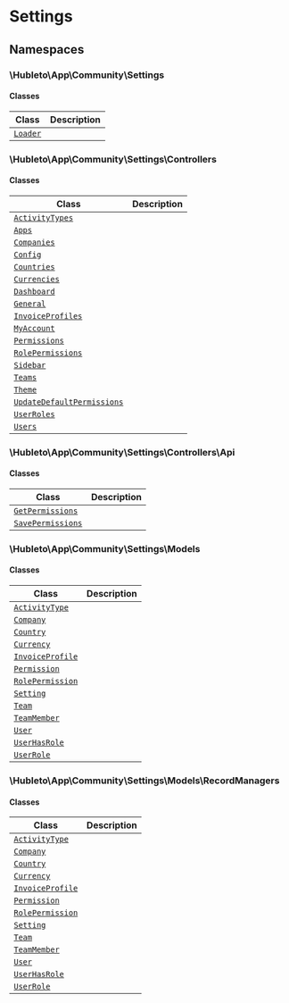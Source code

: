 
# 
# Settings

## Namespaces

### \Hubleto\App\Community\Settings

#### Classes

| Class                                                       | Description |
|-------------------------------------------------------------|-------------|
| [`Loader`](./classes/Hubleto/App/Community/Settings/Loader) |             |

### \Hubleto\App\Community\Settings\Controllers

#### Classes

| Class                                                                                                       | Description |
|-------------------------------------------------------------------------------------------------------------|-------------|
| [`ActivityTypes`](./classes/Hubleto/App/Community/Settings/Controllers/ActivityTypes)                       |             |
| [`Apps`](./classes/Hubleto/App/Community/Settings/Controllers/Apps)                                         |             |
| [`Companies`](./classes/Hubleto/App/Community/Settings/Controllers/Companies)                               |             |
| [`Config`](./classes/Hubleto/App/Community/Settings/Controllers/Config)                                     |             |
| [`Countries`](./classes/Hubleto/App/Community/Settings/Controllers/Countries)                               |             |
| [`Currencies`](./classes/Hubleto/App/Community/Settings/Controllers/Currencies)                             |             |
| [`Dashboard`](./classes/Hubleto/App/Community/Settings/Controllers/Dashboard)                               |             |
| [`General`](./classes/Hubleto/App/Community/Settings/Controllers/General)                                   |             |
| [`InvoiceProfiles`](./classes/Hubleto/App/Community/Settings/Controllers/InvoiceProfiles)                   |             |
| [`MyAccount`](./classes/Hubleto/App/Community/Settings/Controllers/MyAccount)                               |             |
| [`Permissions`](./classes/Hubleto/App/Community/Settings/Controllers/Permissions)                           |             |
| [`RolePermissions`](./classes/Hubleto/App/Community/Settings/Controllers/RolePermissions)                   |             |
| [`Sidebar`](./classes/Hubleto/App/Community/Settings/Controllers/Sidebar)                                   |             |
| [`Teams`](./classes/Hubleto/App/Community/Settings/Controllers/Teams)                                       |             |
| [`Theme`](./classes/Hubleto/App/Community/Settings/Controllers/Theme)                                       |             |
| [`UpdateDefaultPermissions`](./classes/Hubleto/App/Community/Settings/Controllers/UpdateDefaultPermissions) |             |
| [`UserRoles`](./classes/Hubleto/App/Community/Settings/Controllers/UserRoles)                               |             |
| [`Users`](./classes/Hubleto/App/Community/Settings/Controllers/Users)                                       |             |

### \Hubleto\App\Community\Settings\Controllers\Api

#### Classes

| Class                                                                                         | Description |
|-----------------------------------------------------------------------------------------------|-------------|
| [`GetPermissions`](./classes/Hubleto/App/Community/Settings/Controllers/Api/GetPermissions)   |             |
| [`SavePermissions`](./classes/Hubleto/App/Community/Settings/Controllers/Api/SavePermissions) |             |

### \Hubleto\App\Community\Settings\Models

#### Classes

| Class                                                                              | Description |
|------------------------------------------------------------------------------------|-------------|
| [`ActivityType`](./classes/Hubleto/App/Community/Settings/Models/ActivityType)     |             |
| [`Company`](./classes/Hubleto/App/Community/Settings/Models/Company)               |             |
| [`Country`](./classes/Hubleto/App/Community/Settings/Models/Country)               |             |
| [`Currency`](./classes/Hubleto/App/Community/Settings/Models/Currency)             |             |
| [`InvoiceProfile`](./classes/Hubleto/App/Community/Settings/Models/InvoiceProfile) |             |
| [`Permission`](./classes/Hubleto/App/Community/Settings/Models/Permission)         |             |
| [`RolePermission`](./classes/Hubleto/App/Community/Settings/Models/RolePermission) |             |
| [`Setting`](./classes/Hubleto/App/Community/Settings/Models/Setting)               |             |
| [`Team`](./classes/Hubleto/App/Community/Settings/Models/Team)                     |             |
| [`TeamMember`](./classes/Hubleto/App/Community/Settings/Models/TeamMember)         |             |
| [`User`](./classes/Hubleto/App/Community/Settings/Models/User)                     |             |
| [`UserHasRole`](./classes/Hubleto/App/Community/Settings/Models/UserHasRole)       |             |
| [`UserRole`](./classes/Hubleto/App/Community/Settings/Models/UserRole)             |             |

### \Hubleto\App\Community\Settings\Models\RecordManagers

#### Classes

| Class                                                                                             | Description |
|---------------------------------------------------------------------------------------------------|-------------|
| [`ActivityType`](./classes/Hubleto/App/Community/Settings/Models/RecordManagers/ActivityType)     |             |
| [`Company`](./classes/Hubleto/App/Community/Settings/Models/RecordManagers/Company)               |             |
| [`Country`](./classes/Hubleto/App/Community/Settings/Models/RecordManagers/Country)               |             |
| [`Currency`](./classes/Hubleto/App/Community/Settings/Models/RecordManagers/Currency)             |             |
| [`InvoiceProfile`](./classes/Hubleto/App/Community/Settings/Models/RecordManagers/InvoiceProfile) |             |
| [`Permission`](./classes/Hubleto/App/Community/Settings/Models/RecordManagers/Permission)         |             |
| [`RolePermission`](./classes/Hubleto/App/Community/Settings/Models/RecordManagers/RolePermission) |             |
| [`Setting`](./classes/Hubleto/App/Community/Settings/Models/RecordManagers/Setting)               |             |
| [`Team`](./classes/Hubleto/App/Community/Settings/Models/RecordManagers/Team)                     |             |
| [`TeamMember`](./classes/Hubleto/App/Community/Settings/Models/RecordManagers/TeamMember)         |             |
| [`User`](./classes/Hubleto/App/Community/Settings/Models/RecordManagers/User)                     |             |
| [`UserHasRole`](./classes/Hubleto/App/Community/Settings/Models/RecordManagers/UserHasRole)       |             |
| [`UserRole`](./classes/Hubleto/App/Community/Settings/Models/RecordManagers/UserRole)             |             |
